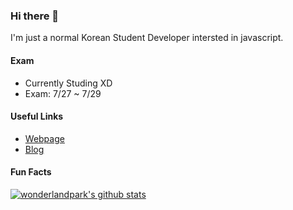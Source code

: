### Hi there 👋

I'm just a normal Korean Student Developer intersted in javascript.

#### Exam

- Currently Studing XD
- Exam: 7/27 ~ 7/29

#### Useful Links

- [Webpage](https://wonder.im)
- [Blog](https://blog.wonder.im)

#### Fun Facts

[![wonderlandpark's github stats](https://github-readme-stats.vercel.app/api?username=wonderlandpark&show_icons=true&hide_border=true)](https://github.com/wonderlandpark)
